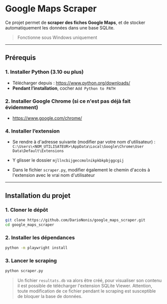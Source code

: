 # Google Maps Scraper

Ce projet permet de **scraper des fiches Google Maps**, et de stocker automatiquement les données dans une base SQLite.

> Fonctionne sous Windows uniquement

---

## Prérequis

### 1. Installer Python (3.10 ou plus)

- Télécharger depuis : https://www.python.org/downloads/
- **Pendant l’installation**, cocher `Add Python to PATH`

### 2. Installer Google Chrome (si ce n'est pas déjà fait évidemment)

- https://www.google.com/chrome/

### 4. Installer l’extension

- Se rendre à d'adresse suivante (modifier par votre nom d'utilisateur) : `C:\Users\<NOM_UTILISATEUR>\AppData\Local\Google\Chrome\User Data\Default\Extensions`

- Y glisser le dossier `mjllncbijgeccmolnikpkbkpbjggcgij`
- Dans le fichier `scraper.py`, modifier également le chemin d'accès à l'extension avec le vrai nom d'utilisateur

---

## Installation du projet

### 1. Cloner le dépôt

```bash
git clone https://github.com/DarioNonis/google_maps_scraper.git
cd google_maps_scraper
```

### 2. Installer les dépendances

```bash
python -m playwright install
```

### 3. Lancer le scraping

```bash
python scraper.py
```

> Un fichier `resultats.db` va alors être créé, pour visualiser son contenu il est possible de télécharger l'extension SQLite Viewer. Attention, toute modification de ce fichier pendant le scraping est susceptible de bloquer la base de données.

